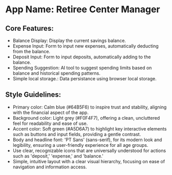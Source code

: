 # **App Name**: Retiree Center Manager

## Core Features:

- Balance Display: Display the current savings balance.
- Expense Input: Form to input new expenses, automatically deducting from the balance.
- Deposit Input: Form to input deposits, automatically adding to the balance.
- Spending Suggestion: AI tool to suggest spending limits based on balance and historical spending patterns.
- Simple local storage.: Data persistance using browser local storage.

## Style Guidelines:

- Primary color: Calm blue (#64B5F6) to inspire trust and stability, aligning with the financial aspect of the app.
- Background color: Light grey (#F0F4F7), offering a clean, uncluttered feel for readability and ease of use.
- Accent color: Soft green (#A5D6A7) to highlight key interactive elements such as buttons and input fields, providing a gentle contrast.
- Body and headline font: 'PT Sans' (sans-serif), for its modern look and legibility, ensuring a user-friendly experience for all age groups.
- Use clear, recognizable icons that are universally understood for actions such as 'deposit,' 'expense,' and 'balance.'
- Simple, intuitive layout with a clear visual hierarchy, focusing on ease of navigation and information access.